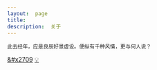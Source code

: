 ```yaml
---
layout:  page
title:   
description:  关于
---
```


<code>此去经年，应是良辰好景虚设。便纵有千种风情，更与何人说？</code>

<a href="data:text/plain;chartset=UTF-8;base64,dGVybWluYXRpb24uY2h1QGdtYWlsLmNvbQ==">&#x2709</a>   [💡](data:text/plain;chartset=UTF-8;base64,Q2h1QGp3Y2hhdC5vcmc=)
